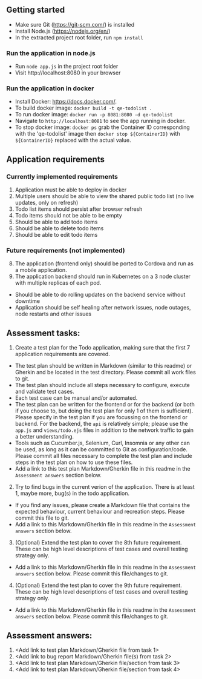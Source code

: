 
## Getting started
- Make sure Git (https://git-scm.com/) is installed
- Install Node.js (https://nodejs.org/en/)
- In the extracted project root folder, run `npm install`

### Run the application in node.js
- Run `node app.js` in the project root folder
- Visit http://localhost:8080 in your browser

### Run the application in docker
- Install Docker: https://docs.docker.com/.
- To build docker image: `docker build -t qe-todolist .`
- To run docker image: `docker run -p 8081:8080 -d qe-todolist`
- Navigate to `http://localhost:8081` to see the app running in docker.
- To stop docker image: `docker ps` grab the Container ID corresponding with the 'qe-todolist' image then `docker stop ${ContainerID}` with `${ContainerID}` replaced with the actual value.

## Application requirements
### Currently implemented requirements
1. Application must be able to deploy in docker
2. Multiple users should be able to view the shared public todo list (no live updates, only on refresh)
3. Todo list items should persist after browser refresh
4. Todo items should not be able to be empty
5. Should be able to add todo items
6. Should be able to delete todo items
7. Should be able to edit todo items

### Future requirements (not implemented)
8. The application (frontend only) should be ported to Cordova and run as a mobile application.
9. The application backend should run in Kubernetes on a 3 node cluster with multiple replicas of each pod.
  - Should be able to do rolling updates on the backend service without downtime
  - Application should be self healing after network issues, node outages, node restarts and other issues

## Assessment tasks:
1. Create a test plan for the Todo application, making sure that the first 7 application requirements are covered.
  - The test plan should be written in Markdown (similar to this readme) or Gherkin and be located in the test directory. Please commit all work files to git.
  - The test plan should include all steps necessary to configure, execute and validate test cases.
  - Each test case can be manual and/or automated.
  - The test plan can be written for the frontend or for the backend (or both if you choose to, but doing the test plan for only 1 of them is sufficient). Please specify in the test plan if you are focussing on the frontend or backend. For the backend, the `api` is relatively simple; please use the `app.js` and `views/todo.ejs` files in addition to the network traffic to gain a better understanding.
  - Tools such as Cucumber.js, Selenium, Curl, Insomnia or any other can be used, as long as it can be committed to Git as configuration/code. Please commit all files necessary to complete the test plan and include steps in the test plan on how to use these files.
  - Add a link to this test plan Markdown/Gherkin file in this readme in the `Assessment answers` section below.
2. Try to find bugs in the current verion of the application. There is at least 1, maybe more, bug(s) in the todo application.
  - If you find any issues, please create a Markdown file that contains the expected behaviour, current behaviour and recreation steps. Please commit this file to git.
  - Add a link to this Markdown/Gherkin file in this readme in the `Assessment answers` section below. 
3. (Optional) Extend the test plan to cover the 8th future requirement. These can be high level descriptions of test cases and overall testing strategy only.
  - Add a link to this Markdown/Gherkin file in this readme in the `Assessment answers` section below. Please commit this file/changes to git.
4. (Optional) Extend the test plan to cover the 9th future requirement. These can be high level descriptions of test cases and overall testing strategy only.
  - Add a link to this Markdown/Gherkin file in this readme in the `Assessment answers` section below. Please commit this file/changes to git.

## Assessment answers:
1. <Add link to test plan Markdown/Gherkin file from task 1>
2. <Add link to bug report Markdown/Gherkin file(s) from task 2>
3. <Add link to test plan Markdown/Gherkin file/section from task 3>
4. <Add link to test plan Markdown/Gherkin file/section from task 4>
